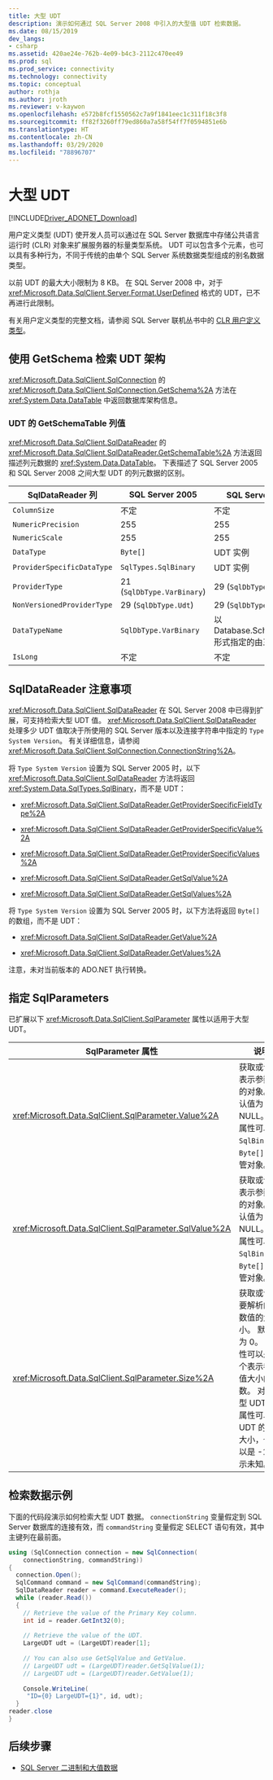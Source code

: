 ```yaml
---
title: 大型 UDT
description: 演示如何通过 SQL Server 2008 中引入的大型值 UDT 检索数据。
ms.date: 08/15/2019
dev_langs:
- csharp
ms.assetid: 420ae24e-762b-4e09-b4c3-2112c470ee49
ms.prod: sql
ms.prod_service: connectivity
ms.technology: connectivity
ms.topic: conceptual
author: rothja
ms.author: jroth
ms.reviewer: v-kaywon
ms.openlocfilehash: e572b8fcf1550562c7a9f1841eec1c311f18c3f8
ms.sourcegitcommit: ff82f3260ff79ed860a7a58f54ff7f0594851e6b
ms.translationtype: HT
ms.contentlocale: zh-CN
ms.lasthandoff: 03/29/2020
ms.locfileid: "78896707"
---
```

# <a name="large-udts"></a>大型 UDT

[!INCLUDE[Driver_ADONET_Download](../../../includes/driver_adonet_download.md)]

用户定义类型 (UDT) 使开发人员可以通过在 SQL Server 数据库中存储公共语言运行时 (CLR) 对象来扩展服务器的标量类型系统。 UDT 可以包含多个元素，也可以具有多种行为，不同于传统的由单个 SQL Server 系统数据类型组成的别名数据类型。  
  
以前 UDT 的最大大小限制为 8 KB。 在 SQL Server 2008 中，对于 <xref:Microsoft.Data.SqlClient.Server.Format.UserDefined> 格式的 UDT，已不再进行此限制。  
  
有关用户定义类型的完整文档，请参阅 SQL Server 联机丛书中的 [CLR 用户定义类型](https://go.microsoft.com/fwlink/?LinkId=98366)。
  
## <a name="retrieving-udt-schemas-using-getschema"></a>使用 GetSchema 检索 UDT 架构  
<xref:Microsoft.Data.SqlClient.SqlConnection> 的 <xref:Microsoft.Data.SqlClient.SqlConnection.GetSchema%2A> 方法在 <xref:System.Data.DataTable> 中返回数据库架构信息。
  
### <a name="getschematable-column-values-for-udts"></a>UDT 的 GetSchemaTable 列值  
<xref:Microsoft.Data.SqlClient.SqlDataReader> 的 <xref:Microsoft.Data.SqlClient.SqlDataReader.GetSchemaTable%2A> 方法返回描述列元数据的 <xref:System.Data.DataTable>。 下表描述了 SQL Server 2005 和 SQL Server 2008 之间大型 UDT 的列元数据的区别。  
  
|SqlDataReader 列|SQL Server 2005|SQL Server 2008 和更高版本|  
|--------------------------|---------------------|-------------------------------|  
|`ColumnSize`|不定|不定|  
|`NumericPrecision`|255|255|  
|`NumericScale`|255|255|  
|`DataType`|`Byte[]`|UDT 实例|  
|`ProviderSpecificDataType`|`SqlTypes.SqlBinary`|UDT 实例|  
|`ProviderType`|21 (`SqlDbType.VarBinary`)|29 (`SqlDbType.Udt`)|  
|`NonVersionedProviderType`|29 (`SqlDbType.Udt`)|29 (`SqlDbType.Udt`)|  
|`DataTypeName`|`SqlDbType.VarBinary`|以 Database.SchemaName.TypeName 形式指定的由三部分组成的名称  。|  
|`IsLong`|不定|不定|  
  
## <a name="sqldatareader-considerations"></a>SqlDataReader 注意事项  
<xref:Microsoft.Data.SqlClient.SqlDataReader> 在 SQL Server 2008 中已得到扩展，可支持检索大型 UDT 值。 <xref:Microsoft.Data.SqlClient.SqlDataReader> 处理多少 UDT 值取决于所使用的 SQL Server 版本以及连接字符串中指定的 `Type System Version`。 有关详细信息，请参阅 <xref:Microsoft.Data.SqlClient.SqlConnection.ConnectionString%2A>。  
  
将 `Type System Version` 设置为 SQL Server 2005 时，以下 <xref:Microsoft.Data.SqlClient.SqlDataReader> 方法将返回 <xref:System.Data.SqlTypes.SqlBinary>，而不是 UDT：  
  
- <xref:Microsoft.Data.SqlClient.SqlDataReader.GetProviderSpecificFieldType%2A>  
  
- <xref:Microsoft.Data.SqlClient.SqlDataReader.GetProviderSpecificValue%2A>  
  
- <xref:Microsoft.Data.SqlClient.SqlDataReader.GetProviderSpecificValues%2A>  
  
- <xref:Microsoft.Data.SqlClient.SqlDataReader.GetSqlValue%2A>  
  
- <xref:Microsoft.Data.SqlClient.SqlDataReader.GetSqlValues%2A>  
  
将 `Type System Version` 设置为 SQL Server 2005 时，以下方法将返回 `Byte[]` 的数组，而不是 UDT：  
  
- <xref:Microsoft.Data.SqlClient.SqlDataReader.GetValue%2A>  
  
- <xref:Microsoft.Data.SqlClient.SqlDataReader.GetValues%2A>  
  
注意，未对当前版本的 ADO.NET 执行转换。  
  
## <a name="specifying-sqlparameters"></a>指定 SqlParameters  
已扩展以下 <xref:Microsoft.Data.SqlClient.SqlParameter> 属性以适用于大型 UDT。  
  
|SqlParameter 属性|说明|  
|---------------------------|-----------------|  
|<xref:Microsoft.Data.SqlClient.SqlParameter.Value%2A>|获取或设置表示参数值的对象。 默认值为 NULL。 此属性可以是 `SqlBinary`、`Byte[]` 或托管对象。|  
|<xref:Microsoft.Data.SqlClient.SqlParameter.SqlValue%2A>|获取或设置表示参数值的对象。 默认值为 NULL。 此属性可以是 `SqlBinary`、`Byte[]` 或托管对象。|  
|<xref:Microsoft.Data.SqlClient.SqlParameter.Size%2A>|获取或设置要解析的参数值的大小。 默认值为 0。 此属性可以是一个表示参数值大小的整数。 对于大型 UDT，此属性可以是 UDT 的实际大小，也可以是 -1，表示未知。|  
  
## <a name="retrieving-data-example"></a>检索数据示例  
下面的代码段演示如何检索大型 UDT 数据。 `connectionString` 变量假定到 SQL Server 数据库的连接有效，而 `commandString` 变量假定 SELECT 语句有效，其中主键列在最前面。  
  
```csharp  
using (SqlConnection connection = new SqlConnection(   
    connectionString, commandString))  
{  
  connection.Open();  
  SqlCommand command = new SqlCommand(commandString);  
  SqlDataReader reader = command.ExecuteReader();  
  while (reader.Read())  
  {  
    // Retrieve the value of the Primary Key column.  
    int id = reader.GetInt32(0);  
  
    // Retrieve the value of the UDT.  
    LargeUDT udt = (LargeUDT)reader[1];  
  
    // You can also use GetSqlValue and GetValue.  
    // LargeUDT udt = (LargeUDT)reader.GetSqlValue(1);  
    // LargeUDT udt = (LargeUDT)reader.GetValue(1);  
  
    Console.WriteLine(  
     "ID={0} LargeUDT={1}", id, udt);  
  }  
reader.close  
}  
```  
  
## <a name="next-steps"></a>后续步骤
- [SQL Server 二进制和大值数据](sql-server-binary-large-value-data.md)
 